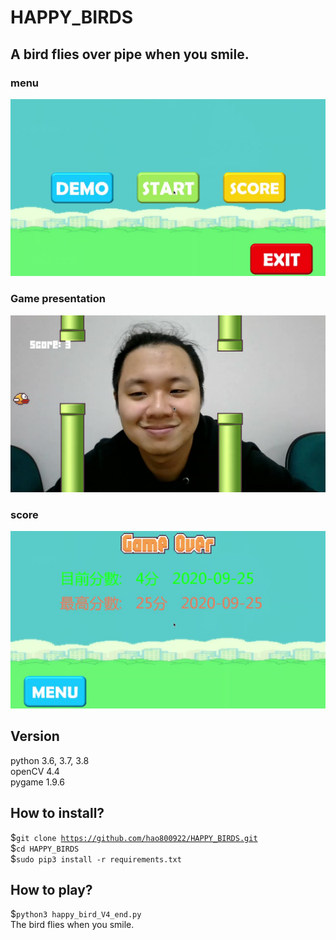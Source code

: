 # HAPPY_BIRDS
## A bird flies over pipe  when you smile.
### menu
![image](https://github.com/hao800922/HAPPY_BIRDS/blob/master/image/HAPPY_01.jpg)
### Game presentation
![image](https://github.com/hao800922/HAPPY_BIRDS/blob/master/image/HAPPY_02.jpg)
### score
![image](https://github.com/hao800922/HAPPY_BIRDS/blob/master/image/HAPPY_03.jpg)
  
## Version  
python 3.6, 3.7, 3.8  
openCV 4.4  
pygame 1.9.6  
  
## How to install?
$<code>git clone https://github.com/hao800922/HAPPY_BIRDS.git</code>  
$<code>cd HAPPY_BIRDS</code>  
$<code>sudo pip3 install -r requirements.txt</code>  
    
## How to play?
$<code>python3 happy_bird_V4_end.py</code>  
The bird flies when you smile.
